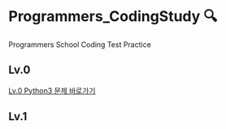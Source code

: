 # Programmers_CodingStudy 🔍
Programmers School Coding Test Practice

## Lv.0

[Lv.0 Python3 문제 바로가기](https://school.programmers.co.kr/learn/challenges?order=recent&page=1&levels=0&languages=python3)

## Lv.1
